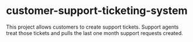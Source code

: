# customer-support-ticketing-system
This project allows customers to create support tickets. Support agents treat those tickets and pulls the last one month support requests created.
